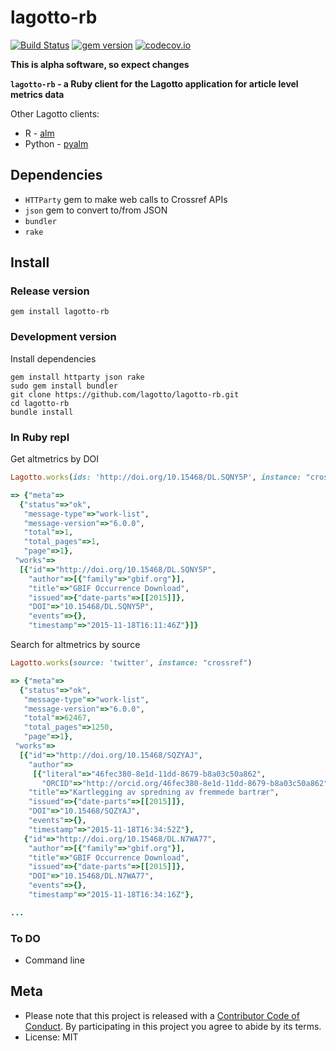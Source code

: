 lagotto-rb
==========

[![Build Status](https://api.travis-ci.org/lagotto/lagotto-rb.png)](https://travis-ci.org/lagotto/lagotto-rb)
[![gem version](https://img.shields.io/gem/v/lagotto-rb.svg)](https://rubygems.org/gems/lagotto-rb)
[![codecov.io](http://codecov.io/github/lagotto/lagotto-rb/coverage.svg?branch=master)](http://codecov.io/github/lagotto/lagotto-rb?branch=master)

__This is alpha software, so expect changes__

__`lagotto-rb` - a Ruby client for the Lagotto application for article level metrics data__

Other Lagotto clients:

* R - [alm](https://github.com/ropensci/alm)
* Python - [pyalm](https://github.com/lagotto/pyalm)

## Dependencies

* `HTTParty` gem to make web calls to Crossref APIs
* `json` gem to convert to/from JSON
* `bundler`
* `rake`

## Install

### Release version

```
gem install lagotto-rb
```

### Development version

Install dependencies

```
gem install httparty json rake
sudo gem install bundler
git clone https://github.com/lagotto/lagotto-rb.git
cd lagotto-rb
bundle install
```

### In Ruby repl

Get altmetrics by DOI

```ruby
Lagotto.works(ids: 'http://doi.org/10.15468/DL.SQNY5P', instance: "crossref")
```

```ruby
=> {"meta"=>
  {"status"=>"ok",
   "message-type"=>"work-list",
   "message-version"=>"6.0.0",
   "total"=>1,
   "total_pages"=>1,
   "page"=>1},
 "works"=>
  [{"id"=>"http://doi.org/10.15468/DL.SQNY5P",
    "author"=>[{"family"=>"gbif.org"}],
    "title"=>"GBIF Occurrence Download",
    "issued"=>{"date-parts"=>[[2015]]},
    "DOI"=>"10.15468/DL.SQNY5P",
    "events"=>{},
    "timestamp"=>"2015-11-18T16:11:46Z"}]}
```

Search for altmetrics by source

```ruby
Lagotto.works(source: 'twitter', instance: "crossref")
```

```ruby
=> {"meta"=>
  {"status"=>"ok",
   "message-type"=>"work-list",
   "message-version"=>"6.0.0",
   "total"=>62467,
   "total_pages"=>1250,
   "page"=>1},
 "works"=>
  [{"id"=>"http://doi.org/10.15468/SQZYAJ",
    "author"=>
     [{"literal"=>"46fec380-8e1d-11dd-8679-b8a03c50a862",
       "ORCID"=>"http://orcid.org/46fec380-8e1d-11dd-8679-b8a03c50a862"}],
    "title"=>"Kartlegging av spredning av fremmede bartrær",
    "issued"=>{"date-parts"=>[[2015]]},
    "DOI"=>"10.15468/SQZYAJ",
    "events"=>{},
    "timestamp"=>"2015-11-18T16:34:52Z"},
   {"id"=>"http://doi.org/10.15468/DL.N7WA77",
    "author"=>[{"family"=>"gbif.org"}],
    "title"=>"GBIF Occurrence Download",
    "issued"=>{"date-parts"=>[[2015]]},
    "DOI"=>"10.15468/DL.N7WA77",
    "events"=>{},
    "timestamp"=>"2015-11-18T16:34:16Z"},

...
```

### To DO

* Command line

## Meta

* Please note that this project is released with a [Contributor Code of Conduct](CONDUCT.md). By participating in this project you agree to abide by its terms.
* License: MIT
